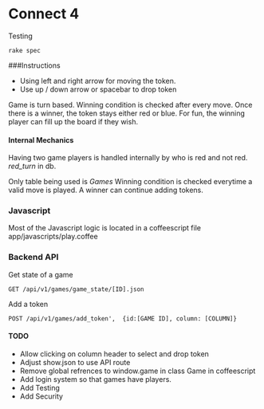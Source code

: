 # Connect 4

Testing
```
rake spec
```

###Instructions

* Using left and right arrow for moving the token.
* Use up / down arrow or spacebar to drop token

Game is turn based.  Winning condition is checked after every move.
Once there is a winner, the token stays either red or blue.
For fun, the winning player can fill up the board if they wish.

#### Internal Mechanics
Having two game players is handled internally by who is red and not red. *red_turn* in db.

Only table being used is *Games*
Winning condition is checked everytime a valid move is played.
A winner can continue adding tokens.


### Javascript
Most of the Javascript logic is located in a coffeescript file 
app/javascripts/play.coffee

### Backend API


Get state of a game

```
GET /api/v1/games/game_state/[ID].json
```

Add a token

```
POST /api/v1/games/add_token',  {id:[GAME ID], column: [COLUMN]}
```


#### TODO
* Allow clicking on column header to select and drop token
* Adjust show.json to use API route
* Remove global refrences to window.game in class Game in coffeescript
* Add login system so that games have players.
* Add Testing
* Add Security